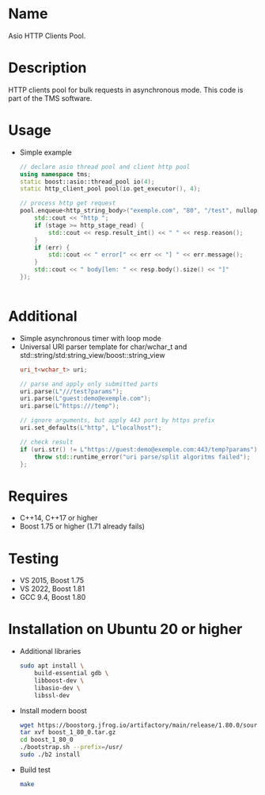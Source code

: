 # Name
Asio HTTP Clients Pool.

# Description
HTTP clients pool for bulk requests in asynchronous mode.
This code is part of the TMS software.

# Usage
 * Simple example
	``` C++    
    // declare asio thread pool and client http pool
    using namespace tms;
    static boost::asio::thread_pool io(4);
    static http_client_pool pool(io.get_executor(), 4);
    
    // process http get request
    pool.enqueue<http_string_body>("exemple.com", "80", "/test", nullopt, [](http_error err, http_stage stage, http_string_response&& resp){
        std::cout << "http ";
        if (stage >= http_stage_read) {
            std::cout << resp.result_int() << " " << resp.reason();
        }
        if (err) {
            std::cout << " error[" << err << "] " << err.message();
        }
        std::cout << " body[len: " << resp.body().size() << "]"
    });
        
	```

# Additional
 * Simple asynchronous timer with loop mode
 * Universal URI parser template for char/wchar_t and std::string/std:string_view/boost::string_view
	``` C++
    uri_t<wchar_t> uri;

    // parse and apply only submitted parts
    uri.parse(L"///test?params");
    uri.parse(L"guest:demo@exemple.com");
    uri.parse(L"https:///temp");
    
    // ignore arguments, but apply 443 port by https prefix
    uri.set_defaults(L"http", L"localhost"); 
    
    // check result
    if (uri.str() != L"https://guest:demo@exemple.com:443/temp?params") {
        throw std::runtime_error("uri parse/split algoritms failed");
    };
	```

# Requires
 * C++14, C++17 or higher
 * Boost 1.75 or higher (1.71 already fails)

# Testing
 * VS 2015, Boost 1.75
 * VS 2022, Boost 1.81
 * GCC 9.4, Boost 1.80
 
# Installation on Ubuntu 20 or higher
 * Additional libraries
	``` bash
    sudo apt install \
        build-essential gdb \
        libboost-dev \
        libasio-dev \
        libssl-dev
	```

 * Install modern boost
    ``` bash
    wget https://boostorg.jfrog.io/artifactory/main/release/1.80.0/source/boost_1_80_0.tar.gz
    tar xvf boost_1_80_0.tar.gz
    cd boost_1_80_0
    ./bootstrap.sh --prefix=/usr/
    sudo ./b2 install
    ```

 * Build test
	``` bash
    make
	```